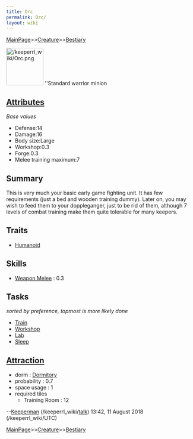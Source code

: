 ```yaml
---
title: Orc
permalink: Orc/
layout: wiki
---
```


[MainPage](/keeperrl_wiki/ "wikilink")>>[Creature](/keeperrl_wiki/Creature_Guide "wikilink")>>[Bestiary](/keeperrl_wiki/Bestiary "wikilink")

<img src="/keeperrl_wiki/Orc.png" title="fig:/keeperrl_wiki/Orc.png" alt="/keeperrl_wiki/Orc.png" width="100" />
''Standard warrior minion

[Attributes](/keeperrl_wiki/Attributes "wikilink")
-------------------------------------

*Base values*

-   Defense:14
-   Damage:16
-   Body size:Large
-   Workshop:0.3
-   Forge:0.3
-   Melee training maximum:7

Summary
-------

This is very much your basic early game fighting unit. It has few
requirements (just a bed and wooden training dummy). Later on, you may
wish to feed them to your doppleganger, just to be rid of them, although
7 levels of combat training make them quite tolerable for many keepers.

Traits
------

-   [Humanoid](/keeperrl_wiki/Humanoid "wikilink")

Skills
------

-   [Weapon Melee](/keeperrl_wiki/Weapon_Melee "wikilink") : 0.3

Tasks
-----

*sorted by preference, topmost is more likely done*

-   [Train](/keeperrl_wiki/Training_Room "wikilink")
-   [Workshop](/keeperrl_wiki/Manufactories "wikilink")
-   [Lab](/keeperrl_wiki/Laboratory "wikilink")
-   [Sleep](/keeperrl_wiki/Dormitory "wikilink")

[Attraction](/keeperrl_wiki/Immigration "wikilink")
-------------------------------------

-   dorm : [Dormitory](/keeperrl_wiki/Dormitory "wikilink")
-   probability : 0.7
-   space usage : 1
-   required tiles
    -   Training Room : 12

--[Keeperman](/keeperrl_wiki/Player_Keeperman "wikilink")
(/keeperrl_wiki/[talk](/keeperrl_wiki/User_TalkKeeperman "wikilink")) 13:42, 11 August 2018 (/keeperrl_wiki/UTC)


[MainPage](/keeperrl_wiki/ "wikilink")>>[Creature](/keeperrl_wiki/Creature_Guide "wikilink")>>[Bestiary](/keeperrl_wiki/Bestiary "wikilink")

